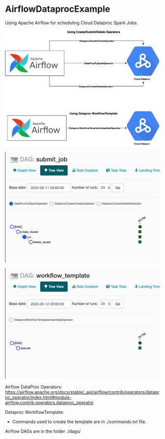 # AirflowDataprocExample
Using Apache Airflow for scheduling Cloud Dataproc Spark Jobs.

<p align="center"> 
<img src="images/design.png">
</p>

<p align="center"> 
<img src="images/main_dag.png">
</p>

<p align="center"> 
<img src="images/workflow_template_dag.png">
</p>


Airflow DataProc Operators:
https://airflow.apache.org/docs/stable/_api/airflow/contrib/operators/dataproc_operator/index.html#module-airflow.contrib.operators.dataproc_operator


Dataproc WorkflowTemplate:
- Commands used to create the template are in ./commands.txt file.


Airflow DAGs are in the folder ./dags/

